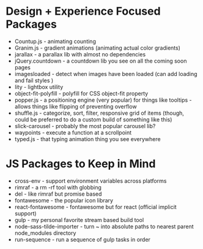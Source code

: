 # Design + Experience Focused Packages
* Countup.js - animating counting
* Granim.js - gradient animations (animating actual color gradients)
* jarallax - a parallax lib with almost no dependencies
* jQuery.countdown - a countdown lib you see on all the coming soon pages
* imagesloaded - detect when images have been loaded (can add loading and fail styles )
* lity - lightbox utility
* object-fit-polyfill - polyfill for CSS object-fit property
* popper.js - a  positioning engine (very popular) for things like tooltips - allows things like flipping of preventing overflow 
* shuffle.js - categorize, sort, filter, responsive grid of items (though, could be preferred to do a custom build of something like this)
* slick-carousel - probably the most popular carousel lib?
* waypoints - execute a function at a scrollpoint
* typed.js - that typing animation thing you see everywhere



# JS Packages to Keep in Mind
* cross-env - support environment variables across platforms
* rimraf - a rm -rf tool with globbing
* del - like rimraf but promise based
* fontawesome - the popular icon library
* react-fontawesome - fontawesome but for react (official implicit support)
* gulp - my personal favorite stream based build tool
* node-sass-tilde-importer - turn ~ into absolute paths to nearest parent node_modules directory
* run-sequence - run a sequence of gulp tasks in order


